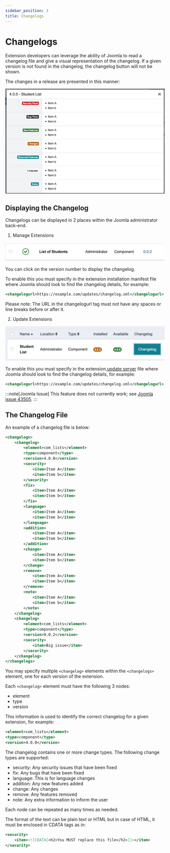 ```yaml
---
sidebar_position: 3
title: Changelogs
---
```


Changelogs
==========

Extension developers can leverage the ability of Joomla to read a changelog file and give a visual representation of the changelog. If a given version is not found in the changelog, the changelog button will not be shown.

The changes in a release are presented in this manner: 

![Changelog display](./_assets/changelog.jpg)

## Displaying the Changelog

Changelogs can be displayed in 2 places within the Joomla administrator back-end.

1. Manage Extensions

![Manage Extensions display](./_assets/changelog-manage.jpg)

You can click on the version number to display the changelog.

To enable this you must specify in the extension installation manifest file where Joomla should look to find the changelog details, for example:

```xml
<changelogurl>https://example.com/updates/changelog.xml</changelogurl>
```

Please note: The URL in the changelogurl tag must not have any spaces or line breaks before or after it.

2. Update Extensions

![Update Extensions display](./_assets/changelog-update.jpg)

To enable this you must specify in the extension[ update server](../update-server.md) file where Joomla should look to find the changelog details, for example:

```xml
<changelogurl>https://example.com/updates/changelog.xml</changelogurl>
```

:::note[Joomla Issue]
  This feature does not currently work; see [Joomla issue 43505](https://issues.joomla.org/tracker/joomla-cms/43505).
:::

## The Changelog File

An example of a changelog file is below:

```xml
<changelogs>
    <changelog>
        <element>com_lists</element>
        <type>component</type>
        <version>4.0.0</version>
        <security>
            <item>Item A</item>
            <item>Item b</item>
        </security>
        <fix>
            <item>Item A</item>
            <item>Item b</item>
        </fix>
        <language>
            <item>Item A</item>
            <item>Item b</item>
        </language>
        <addition>
            <item>Item A</item>
            <item>Item b</item>
        </addition>
        <change>
            <item>Item A</item>
            <item>Item b</item>
        </change>
        <remove>
            <item>Item A</item>
            <item>Item b</item>
        </remove>
        <note>
            <item>Item A</item>
            <item>Item b</item>
        </note>
    </changelog>
    <changelog>
        <element>com_lists</element>
        <type>component</type>
        <version>0.0.2</version>
        <security>
            <item>Big issue</item>
        </security>
    </changelog>
</changelogs>
```

You may specify multiple `<changelog>` elements within the `<changelogs>` element, one for each version of the extension.

Each `<changelog>` element must have the following 3 nodes:
- element
- type
- version

This information is used to identify the correct changelog for a given extension, for example:

```xml
<element>com_lists</element>
<type>component</type>
<version>4.0.0</version>
```

The changelog contains one or more change types. The following change types are supported:
- security: Any security issues that have been fixed
- fix: Any bugs that have been fixed
- language: This is for language changes
- addition: Any new features added
- change: Any changes
- remove: Any features removed
- note: Any extra information to inform the user

Each node can be repeated as many times as needed.

The format of the text can be plain text or HTML but in case of HTML, it must be enclosed in CDATA tags as in:

```xml
<security>
    <item><![CDATA[<h2>You MUST replace this file</h2>]]></item>
</security>
```

